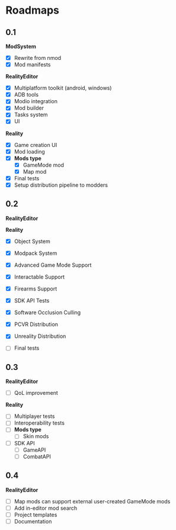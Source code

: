 ﻿# Roadmaps

## 0.1

**ModSystem**  

- [x] Rewrite from nmod
- [x] Mod manifests

**RealityEditor**  

- [x] Multiplatform toolkit (android, windows)
- [x] ADB tools
- [x] Modio integration
- [x] Mod builder
- [x] Tasks system
- [x] UI  

**Reality**  

- [x] Game creation UI
- [x] Mod loading
- [x] **Mods type**
    * [x] GameMode mod
    * [x] Map mod
- [x] Final tests  
- [x] Setup distribution pipeline to modders

## 0.2
**RealityEditor**  

**Reality**  

- [x] Object System
- [x] Modpack System
- [x] Advanced Game Mode Support
- [x] Interactable Support
- [x] Firearms Support
- [x] SDK API Tests
- [x] Software Occlusion Culling
- [x] PCVR Distribution
- [x] Unreality Distribution
- [ ] Final tests



## 0.3
**RealityEditor**  

- [ ] QoL improvement  

**Reality**  

- [ ] Multiplayer tests
- [ ] Interoperability tests
- [ ] **Mods type**
    * [ ] Skin mods
- [ ] SDK API
    * [ ] GameAPI
    * [ ] CombatAPI  

## 0.4
**RealityEditor**  

- [ ] Map mods can support external user-created GameMode mods
- [ ] Add in-editor mod search
- [ ] Project templates
- [ ] Documentation  
